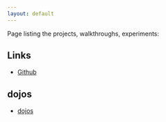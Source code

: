 ```yaml
---
layout: default
---
```


Page listing the projects, walkthroughs, experiments:

## [](#links)Links

- [Github]

## [](#dojos)dojos

- [dojos]

[Github]: https://github.com/ns408
[dojos]: https://github.com/ns408/dojos
<br />
